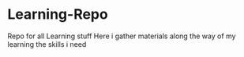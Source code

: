 # Learning-Repo
Repo for all Learning stuff
Here i gather materials along the way of my learning the skills i need
